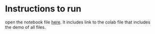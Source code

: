 # Instructions to run
open the notebook file [here](https://github.com/ms03831/parallelized-PSO-clustering/blob/dev/gpu_project_run.ipynb). It includes link to the colab file that includes the demo of all files.
